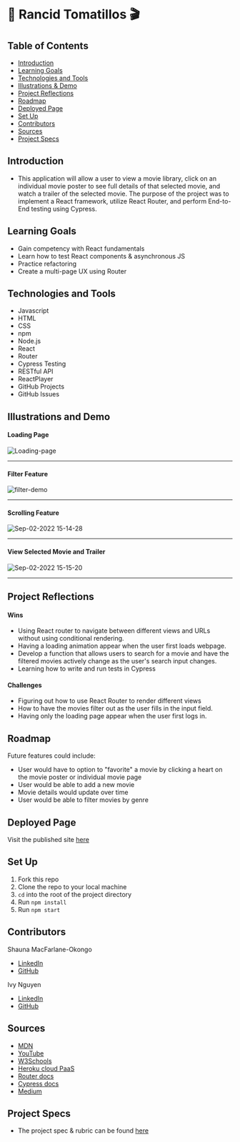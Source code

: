 # 🍿 Rancid Tomatillos 🎬

## Table of Contents
- [Introduction](#introduction)
- [Learning Goals](#learning-goals)
- [Technologies and Tools](#technologies-and-tools)
- [Illustrations & Demo](#illustrations-and-demo)
- [Project Reflections](#project-reflections)
- [Roadmap](#roadmap)
- [Deployed Page](#deployed-page)
- [Set Up](#set-up)
- [Contributors](#contributors)
- [Sources](#sources)
- [Project Specs](#project-specs)

## Introduction
- This application will allow a user to view a movie library, click on an individual movie poster to see full details of that selected movie, and watch a trailer of the selected movie. The purpose of the project was to implement a React framework, utilize React Router, and perform End-to-End testing using Cypress. 

## Learning Goals
- Gain competency with React fundamentals
- Learn how to test React components & asynchronous JS
- Practice refactoring
- Create a multi-page UX using Router

## Technologies and Tools
- Javascript
- HTML
- CSS
- npm
- Node.js
- React
- Router
- Cypress Testing
- RESTful API
- ReactPlayer
- GitHub Projects
- GitHub Issues

## Illustrations and Demo
#### Loading Page
![Loading-page](https://user-images.githubusercontent.com/102887963/188250258-bd601858-fd17-42d3-8e6b-fc1f8a14ca70.gif)

----
#### Filter Feature
![filter-demo](https://user-images.githubusercontent.com/102887963/188249919-d59f8634-f6d6-4b80-8546-7818c97d9732.gif)

----
#### Scrolling Feature
![Sep-02-2022 15-14-28](https://user-images.githubusercontent.com/100492419/188236283-e3a57b3e-bccb-4b53-b677-18bbf2b4d2c0.gif)

----
#### View Selected Movie and Trailer
![Sep-02-2022 15-15-20](https://user-images.githubusercontent.com/100492419/188236396-8c4ba75c-3ae3-4aa1-a399-4c78d92206fe.gif)

----

## Project Reflections
#### Wins
- Using React router to navigate between different views and URLs without using conditional rendering. 
- Having a loading animation appear when the user first loads webpage. 
- Develop a function that allows users to search for a movie and have the filtered movies actively change as the user's search input changes.
- Learning how to write and run tests in Cypress

#### Challenges
- Figuring out how to use React Router to render different views
- How to have the movies filter out as the user fills in the input field.
- Having only the loading page appear when the user first logs in.

## Roadmap
Future features could include:
- User would have to option to "favorite" a movie by clicking a heart on the movie poster or individual movie page
- User would be able to add a new movie
- Movie details would update over time
- User would be able to filter movies by genre

## Deployed Page
Visit the published site [here](https://inguyen22.github.io/Rancid-Tomatillos/)

## Set Up
1. Fork this repo
2. Clone the repo to your local machine
3. `cd` into the root of the project directory
4. Run `npm install`
5. Run `npm start`

## Contributors
 Shauna MacFarlane-Okongo
 - [LinkedIn](https://github.com/DrSLMac)
 - [GitHub](https://github.com/DrSLMac)
 
 Ivy Nguyen
 - [LinkedIn](https://github.com/INguyen22)
 - [GitHub](https://github.com/INguyen22)
 
## Sources
 - [MDN](http://developer.mozilla.org/en-US/)
 - [YouTube](https://www.youtube.com/)
 - [W3Schools](https://www.w3schools.com/)
 - [Heroku cloud PaaS](https://heroku.com/)
 - [Router docs](https://reactrouter.com/)
 - [Cypress docs](https://docs.cypress.io/guides/overview/why-cypress)
 - [Medium](https://medium.com/)

## Project Specs
 - The project spec & rubric can be found [here](https://frontend.turing.edu/projects/module-3/rancid-tomatillos-v3.html)
